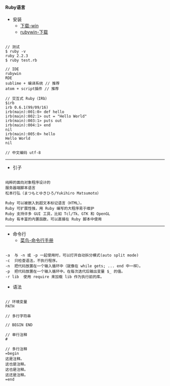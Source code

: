 #### **Ruby语言**
* 安装
	* [下载-win](http://rubyinstaller.org/downloads/)
    * [rubywin-下载](http://suke.my.coocan.jp/ruby/rubywin/index_e.html)
    
```

// 测试
$ ruby -v
ruby 2.2.3
$ ruby test.rb

// IDE
rubywin
RDE
sublime + 编译系统 // 推荐
atom + script插件 // 推荐

// 交互式 Ruby（IRb）
$irb
irb 0.6.1(99/09/16)
irb(main):001:0> def hello
irb(main):002:1> out = "Hello World"
irb(main):003:1> puts out
irb(main):004:1> end
nil
irb(main):005:0> hello
Hello World
nil

// 中文编码 utf-8
```


------------

* 引子

```

纯粹的面向对象程序设计的
服务器端脚本语言
松本行弘（まつもとゆきひろ/Yukihiro Matsumoto）

Ruby 可以被嵌入到超文本标记语言（HTML）。
Ruby 可扩展性强，用 Ruby 编写的大程序易于维护
Ruby 支持许多 GUI 工具，比如 Tcl/Tk、GTK 和 OpenGL
Ruby 有丰富的内置函数，可以直接在 Ruby 脚本中使用
```


------------
* 命令行
	* [菜鸟-命令行手册](http://www.runoob.com/ruby/ruby-command-line-options.html)
	
```

-a	与 -n 或 -p 一起使用时，可以打开自动拆分模式(auto split mode)
-c	只检查语法，不执行程序。
-n	把代码放置在一个输入循环中（就像在 while gets; ... end 中一样）。
-p	把代码放置在一个输入循环中。在每次迭代后输出变量 $_ 的值。
-r lib	使用 require 来加载 lib 作为执行前的库。
```


* 语法

```

// 环境变量
PATH

// 多行字符串

// BEGIN END

// 单行注释
#

// 多行注释
=begin
这是注释。
这也是注释。
这也是注释。
这还是注释。
=end
```

